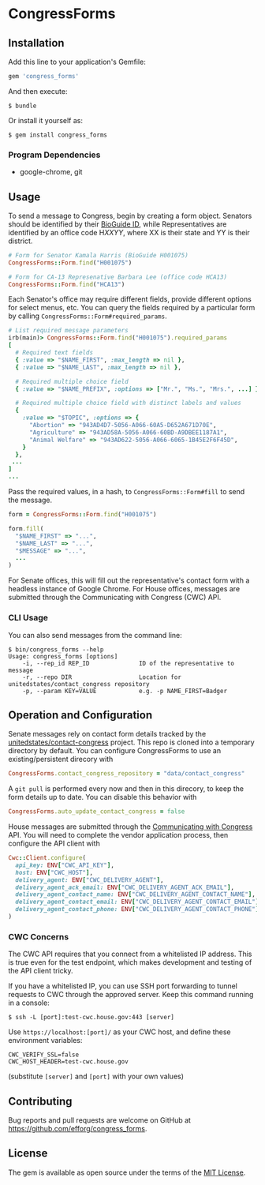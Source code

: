 # CongressForms


## Installation

Add this line to your application's Gemfile:

```ruby
gem 'congress_forms'
```

And then execute:

    $ bundle

Or install it yourself as:

    $ gem install congress_forms


### Program Dependencies

  * google-chrome, git


## Usage

To send a message to Congress, begin by creating a form object. Senators should be identified by their [BioGuide ID](https://www.congress.gov/help/field-values/member-bioguide-ids), while Representatives are identified by an office code H*XXYY*, where XX is their state and YY is their district.

```ruby
# Form for Senator Kamala Harris (BioGuide H001075)
CongressForms::Form.find("H001075")

# Form for CA-13 Represenative Barbara Lee (office code HCA13)
CongressForms::Form.find("HCA13")
```

Each Senator's office may require different fields, provide different options for select menus, etc. You can query the fields required by a particular form by calling `CongressForms::Form#required_params`.

```ruby
# List required message parameters
irb(main)> CongressForms::Form.find("H001075").required_params
[
  # Required text fields
  { :value => "$NAME_FIRST", :max_length => nil },
  { :value => "$NAME_LAST", :max_length => nil },

  # Required multiple choice field
  { :value => "$NAME_PREFIX", :options => ["Mr.", "Ms.", "Mrs.", ...] },

  # Required multiple choice field with distinct labels and values
  {
    :value => "$TOPIC", :options => {
      "Abortion" => "943AD4D7-5056-A066-60A5-D652A671D70E",
      "Agriculture" => "943AD58A-5056-A066-60BD-A9DBEE1187A1",
      "Animal Welfare" => "943AD622-5056-A066-6065-1B45E2F6F45D",
    }
  },
 ...
]
...
```

Pass the required values, in a hash, to `CongressForms::Form#fill` to send the message.

```ruby
form = CongressForms::Form.find("H001075")

form.fill(
  "$NAME_FIRST" => "...",
  "$NAME_LAST" => "...",
  "$MESSAGE" => "...",
  ...
)
```

For Senate offices, this will fill out the representative's contact form with a headless instance of Google Chrome. For House offices, messages are submitted through the Communicating with Congress (CWC) API.


### CLI Usage

You can also send messages from the command line:

```
$ bin/congress_forms --help
Usage: congress_forms [options]
    -i, --rep_id REP_ID              ID of the representative to message
    -r, --repo DIR                   Location for unitedstates/contact_congress repository
    -p, --param KEY=VALUE            e.g. -p NAME_FIRST=Badger
```


## Operation and Configuration

Senate messages rely on contact form details tracked by the [unitedstates/contact-congress](https://github.com/unitedstates/contact-congress) project. This repo is cloned into a temporary directory by default. You can configure CongressForms to use an existing/persistent direcory with

```ruby
CongressForms.contact_congress_repository = "data/contact_congress"
```

A `git pull` is performed every now and then in this direcory, to keep the form details up to date. You can disable this behavior with

```ruby
CongressForms.auto_update_contact_congress = false
```

House messages are submitted through the [Communicating with Congress](https://www.house.gov/doing-business-with-the-house/communicating-with-congress-cwc) API. You will need to complete the vendor application process, then configure the API client with

```ruby
Cwc::Client.configure(
  api_key: ENV["CWC_API_KEY"],
  host: ENV["CWC_HOST"],
  delivery_agent: ENV["CWC_DELIVERY_AGENT"],
  delivery_agent_ack_email: ENV["CWC_DELIVERY_AGENT_ACK_EMAIL"],
  delivery_agent_contact_name: ENV["CWC_DELIVERY_AGENT_CONTACT_NAME"],
  delivery_agent_contact_email: ENV["CWC_DELIVERY_AGENT_CONTACT_EMAIL"],
  delivery_agent_contact_phone: ENV["CWC_DELIVERY_AGENT_CONTACT_PHONE"]
)
```

### CWC Concerns

The CWC API requires that you connect from a whitelisted IP address. This is true even for the test endpoint, which makes development and testing of the API client tricky.

If you have a whitelisted IP, you can use SSH port forwarding to tunnel requests to CWC through the approved server. Keep this command running in a console:

```
$ ssh -L [port]:test-cwc.house.gov:443 [server]
```

Use `https://localhost:[port]/` as your CWC host, and define these environment variables:

```
CWC_VERIFY_SSL=false
CWC_HOST_HEADER=test-cwc.house.gov
```

(substitute `[server]` and `[port]` with your own values)

## Contributing

Bug reports and pull requests are welcome on GitHub at https://github.com/efforg/congress_forms.


## License

The gem is available as open source under the terms of the [MIT License](http://opensource.org/licenses/MIT).

